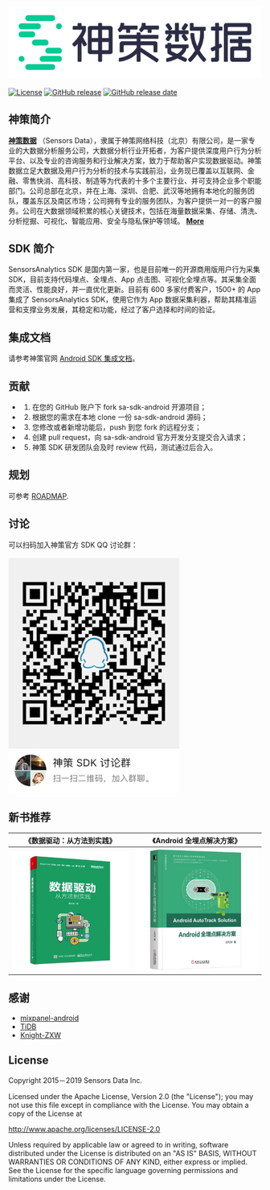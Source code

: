 ![logo](docs/logo.png)
<br><br>
[![License](https://img.shields.io/github/license/sensorsdata/sa-sdk-android.svg)](https://github.com/sensorsdata/sa-sdk-android/blob/master/LICENSE)
[![GitHub release](https://img.shields.io/github/tag/sensorsdata/sa-sdk-android.svg?label=release)](https://github.com/sensorsdata/sa-sdk-android/releases)
[![GitHub release date](https://img.shields.io/github/release-date/sensorsdata/sa-sdk-android.svg)](https://github.com/sensorsdata/sa-sdk-android/releases)

## 神策简介

[**神策数据**](https://www.sensorsdata.cn/)
（Sensors Data），隶属于神策网络科技（北京）有限公司，是一家专业的大数据分析服务公司，大数据分析行业开拓者，为客户提供深度用户行为分析平台、以及专业的咨询服务和行业解决方案，致力于帮助客户实现数据驱动。神策数据立足大数据及用户行为分析的技术与实践前沿，业务现已覆盖以互联网、金融、零售快消、高科技、制造等为代表的十多个主要行业、并可支持企业多个职能部门。公司总部在北京，并在上海、深圳、合肥、武汉等地拥有本地化的服务团队，覆盖东区及南区市场；公司拥有专业的服务团队，为客户提供一对一的客户服务。公司在大数据领域积累的核心关键技术，包括在海量数据采集、存储、清洗、分析挖掘、可视化、智能应用、安全与隐私保护等领域。 [**More**](https://www.sensorsdata.cn/about/aboutus.html)


## SDK 简介

SensorsAnalytics SDK 是国内第一家，也是目前唯一的开源商用版用户行为采集 SDK，目前支持代码埋点、全埋点、App 点击图、可视化全埋点等。其采集全面而灵活、性能良好，并一直优化更新。目前有 600 多家付费客户，1500+ 的 App 集成了 SensorsAnalytics SDK，使用它作为 App 数据采集利器，帮助其精准运营和支撑业务发展，其稳定和功能，经过了客户选择和时间的验证。

## 集成文档

请参考神策官网 [Android SDK 集成文档](http://www.sensorsdata.cn/manual/android_sdk.html)。


## 贡献

* 1.  在您的 GitHub 账户下 fork sa-sdk-android 开源项目；
* 2.  根据您的需求在本地 clone 一份 sa-sdk-android 源码；
* 3.  您修改或者新增功能后，push 到您 fork 的远程分支；
* 4.  创建 pull request，向 sa-sdk-android 官方开发分支提交合入请求；
* 5.  神策 SDK 研发团队会及时 review 代码，测试通过后合入。

## 规划

可参考 [ROADMAP](ROADMAP.md).

## 讨论

可以扫码加入神策官方 SDK QQ 讨论群：<br><br>
![ QQ 讨论群](docs/qrCode.jpeg)

## 新书推荐

| 《数据驱动：从方法到实践》 | 《Android 全埋点解决方案》 |
| ------ | ------ |
| [![《数据驱动：从方法到实践》](docs/data_driven_book.jpg)](https://u.jd.com/dWkE2x) | [![《Android 全埋点解决方案》](docs/android_autotrack_book.jpg)](https://u.jd.com/2JFaeG) |


## 感谢
- [mixpanel-android](https://github.com/mixpanel/mixpanel-android) 
- [TiDB](https://github.com/pingcap/tidb) 
- [Knight-ZXW](https://github.com/Knight-ZXW)

## License

Copyright 2015－2019 Sensors Data Inc.

Licensed under the Apache License, Version 2.0 (the "License");
you may not use this file except in compliance with the License.
You may obtain a copy of the License at

http://www.apache.org/licenses/LICENSE-2.0

Unless required by applicable law or agreed to in writing, software
distributed under the License is distributed on an "AS IS" BASIS,
WITHOUT WARRANTIES OR CONDITIONS OF ANY KIND, either express or implied.
See the License for the specific language governing permissions and
limitations under the License.
